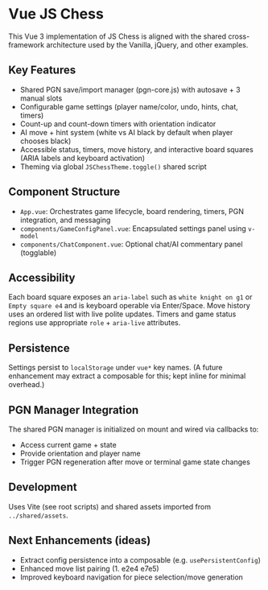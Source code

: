 # Vue JS Chess

This Vue 3 implementation of JS Chess is aligned with the shared cross-framework architecture used by the Vanilla, jQuery, and other examples.

## Key Features

- Shared PGN save/import manager (pgn-core.js) with autosave + 3 manual slots
- Configurable game settings (player name/color, undo, hints, chat, timers)
- Count-up and count-down timers with orientation indicator
- AI move + hint system (white vs AI black by default when player chooses black)
- Accessible status, timers, move history, and interactive board squares (ARIA labels and keyboard activation)
- Theming via global `JSChessTheme.toggle()` shared script

## Component Structure

- `App.vue`: Orchestrates game lifecycle, board rendering, timers, PGN integration, and messaging
- `components/GameConfigPanel.vue`: Encapsulated settings panel using `v-model`
- `components/ChatComponent.vue`: Optional chat/AI commentary panel (togglable)

## Accessibility

Each board square exposes an `aria-label` such as `white knight on g1` or `Empty square e4` and is keyboard operable via Enter/Space.
Move history uses an ordered list with live polite updates.
Timers and game status regions use appropriate `role` + `aria-live` attributes.

## Persistence

Settings persist to `localStorage` under `vue*` key names. (A future enhancement may extract a composable for this; kept inline for minimal overhead.)

## PGN Manager Integration

The shared PGN manager is initialized on mount and wired via callbacks to:

- Access current game + state
- Provide orientation and player name
- Trigger PGN regeneration after move or terminal game state changes

## Development

Uses Vite (see root scripts) and shared assets imported from `../shared/assets`.

## Next Enhancements (ideas)

- Extract config persistence into a composable (e.g. `usePersistentConfig`)
- Enhanced move list pairing (1. e2e4 e7e5)
- Improved keyboard navigation for piece selection/move generation
